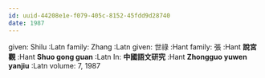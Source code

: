 ```yaml
---
id: uuid-44208e1e-f079-405c-8152-45fdd9d28740
date: 1987
---
```


given: Shilu :Latn
family: Zhang :Latn
given: 世祿 :Hant
family: 張 :Hant
**說宮觀** :Hant
**Shuo gong guan** :Latn
In: 
**中國語文研究** :Hant
**Zhongguo yuwen yanjiu** :Latn
volume: 7, 1987